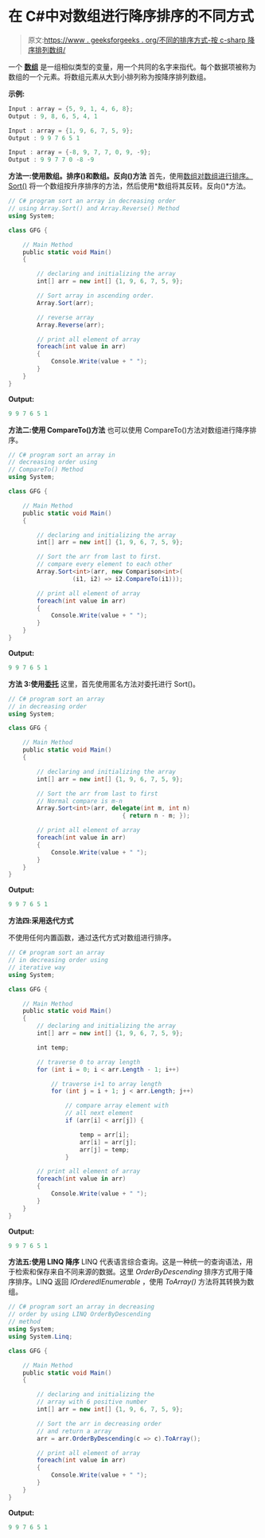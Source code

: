 # 在 C#中对数组进行降序排序的不同方式

> 原文:[https://www . geeksforgeeks . org/不同的排序方式-按 c-sharp 降序排列数组/](https://www.geeksforgeeks.org/different-ways-to-sort-an-array-in-descending-order-in-c-sharp/)

一个 **[数组](https://www.geeksforgeeks.org/c-sharp-arrays/)** 是一组相似类型的变量，用一个共同的名字来指代。每个数据项被称为数组的一个元素。将数组元素从大到小排列称为按降序排列数组。

**示例:**

```cs
Input : array = {5, 9, 1, 4, 6, 8};
Output : 9, 8, 6, 5, 4, 1

Input : array = {1, 9, 6, 7, 5, 9};
Output : 9 9 7 6 5 1

Input : array = {-8, 9, 7, 7, 0, 9, -9};
Output : 9 9 7 7 0 -8 -9

```

**方法一:使用数组。排序()和数组。反向()方法**
首先，使用[数组对数组进行排序。Sort()](https://www.geeksforgeeks.org/how-to-sort-an-array-in-c-sharp-array-sort-method-set-1/) 将一个数组按升序排序的方法，然后使用*数组将其反转。反向()*方法。

```cs
// C# program sort an array in decreasing order
// using Array.Sort() and Array.Reverse() Method
using System;

class GFG {

    // Main Method
    public static void Main()
    {

        // declaring and initializing the array
        int[] arr = new int[] {1, 9, 6, 7, 5, 9};

        // Sort array in ascending order.
        Array.Sort(arr);

        // reverse array
        Array.Reverse(arr);

        // print all element of array
        foreach(int value in arr)
        {
            Console.Write(value + " ");
        }
    }
}
```

**Output:**

```cs
9 9 7 6 5 1

```

**方法二:使用 CompareTo()方法**
也可以使用 CompareTo()方法对数组进行降序排序。

```cs
// C# program sort an array in 
// decreasing order using 
// CompareTo() Method
using System;

class GFG {

    // Main Method
    public static void Main()
    {

        // declaring and initializing the array
        int[] arr = new int[] {1, 9, 6, 7, 5, 9};

        // Sort the arr from last to first.
        // compare every element to each other
        Array.Sort<int>(arr, new Comparison<int>(
                  (i1, i2) => i2.CompareTo(i1)));

        // print all element of array
        foreach(int value in arr)
        {
            Console.Write(value + " ");
        }
    }
}
```

**Output:**

```cs
9 9 7 6 5 1

```

**方法 3:使用[委托](https://www.geeksforgeeks.org/c-delegates/)**
这里，首先使用匿名方法对委托进行 Sort()。

```cs
// C# program sort an array 
// in decreasing order
using System;

class GFG {

    // Main Method
    public static void Main()
    {

        // declaring and initializing the array
        int[] arr = new int[] {1, 9, 6, 7, 5, 9};

        // Sort the arr from last to first
        // Normal compare is m-n 
        Array.Sort<int>(arr, delegate(int m, int n)
                                { return n - m; });

        // print all element of array
        foreach(int value in arr)
        {
            Console.Write(value + " ");
        }
    }
}
```

**Output:**

```cs
9 9 7 6 5 1

```

**方法四:采用迭代方式**

不使用任何内置函数，通过迭代方式对数组进行排序。

```cs
// C# program sort an array 
// in decreasing order using 
// iterative way
using System;

class GFG {

    // Main Method
    public static void Main()
    {
        // declaring and initializing the array
        int[] arr = new int[] {1, 9, 6, 7, 5, 9};

        int temp;

        // traverse 0 to array length
        for (int i = 0; i < arr.Length - 1; i++)

            // traverse i+1 to array length
            for (int j = i + 1; j < arr.Length; j++)

                // compare array element with 
                // all next element
                if (arr[i] < arr[j]) {

                    temp = arr[i];
                    arr[i] = arr[j];
                    arr[j] = temp;
                }

        // print all element of array
        foreach(int value in arr)
        {
            Console.Write(value + " ");
        }
    }
}
```

**Output:**

```cs
9 9 7 6 5 1

```

**方法五:使用 LINQ 降序**
LINQ 代表语言综合查询。这是一种统一的查询语法，用于检索和保存来自不同来源的数据。这里 *OrderByDescending* 排序方式用于降序排序。LINQ 返回 *IOrderedIEnumerable* ，使用 *ToArray()* 方法将其转换为数组。

```cs
// C# program sort an array in decreasing 
// order by using LINQ OrderByDescending 
// method
using System;
using System.Linq;

class GFG {

    // Main Method
    public static void Main()
    {

        // declaring and initializing the 
        // array with 6 positive number
        int[] arr = new int[] {1, 9, 6, 7, 5, 9};

        // Sort the arr in decreasing order
        // and return a array
        arr = arr.OrderByDescending(c => c).ToArray();

        // print all element of array
        foreach(int value in arr)
        {
            Console.Write(value + " ");
        }
    }
}
```

**Output:**

```cs
9 9 7 6 5 1

```